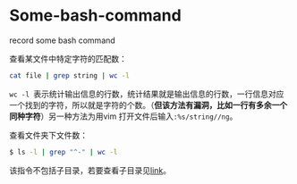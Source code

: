 # Some-bash-command
record some bash command  

查看某文件中特定字符的匹配数：
```bash
cat file | grep string | wc -l
```
`wc -l `表示统计输出信息的行数，统计结果就是输出信息的行数，一行信息对应一个找到的字符，所以就是字符的个数。（**但该方法有漏洞，比如一行有多余一个同种字符**）另一种方法为用vim 打开文件后输入`:%s/string//ng`。

查看文件夹下文件数：
```bash
$ ls -l | grep "^-" | wc -l
```
该指令不包括子目录，若要查看子目录见[link](http://noahsnail.com/2017/02/07/2017-02-07-Linux%E7%BB%9F%E8%AE%A1%E6%96%87%E4%BB%B6%E5%A4%B9%E4%B8%8B%E7%9A%84%E6%96%87%E4%BB%B6%E6%95%B0%E7%9B%AE/)。
